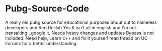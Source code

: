 # Pubg-Source-Code
A really old pubg source for educational purposes
Shout out to nameless developers and Red Delilah 
Yes It isn't all in english and I'm not transalting...google it.
Needs heavy changes and updates
Bypass is not included.
Need help, Learn c++ and fix it yourself read thread on UC Forums for a better understanding.
